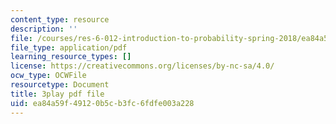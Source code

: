 ```yaml
---
content_type: resource
description: ''
file: /courses/res-6-012-introduction-to-probability-spring-2018/ea84a59f49120b5cb3fc6fdfe003a228_DrBIORgOzSA.pdf
file_type: application/pdf
learning_resource_types: []
license: https://creativecommons.org/licenses/by-nc-sa/4.0/
ocw_type: OCWFile
resourcetype: Document
title: 3play pdf file
uid: ea84a59f-4912-0b5c-b3fc-6fdfe003a228
---
```


